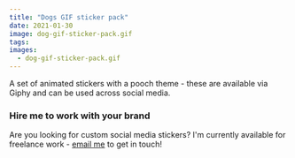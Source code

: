 ```yaml
---
title: "Dogs GIF sticker pack"
date: 2021-01-30
image: dog-gif-sticker-pack.gif
tags:
images:
  - dog-gif-sticker-pack.gif
---
```


A set of animated stickers with a pooch theme - these are available via Giphy and can be used across social media.

### Hire me to work with your brand
Are you looking for custom social media stickers? I'm currently available for freelance work - [email me](mailto:vicky@vickyhughes.co.uk) to get in touch!
